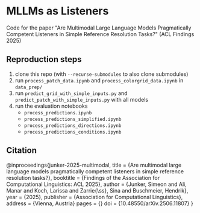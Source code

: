 # MLLMs as Listeners

Code for the paper "Are Multimodal Large Language Models Pragmatically Competent Listeners in Simple Reference Resolution Tasks?"
(ACL Findings 2025)

## Reproduction steps

1. clone this repo (with `--recurse-submodules` to also clone submodules)
2. run `process_patch_data.ipynb` and `process_colorgrid_data.ipynb` in `data_prep/`
3. run `predict_grid_with_simple_inputs.py` and `predict_patch_with_simple_inputs.py` with all models
4. run the evaluation notebooks 
    - `process_predictions.ipynb`
    - `process_predictions_simplified.ipynb`
    - `process_predictions_directions.ipynb`
    - `process_predictions_conditions.ipynb`

## Citation

@inproceedings{junker-2025-multimodal,
  title = {Are multimodal large language models pragmatically competent listeners in simple reference resolution tasks?},
  booktitle = {Findings of the Association for Computational Linguistics: ACL 2025},
  author = {Junker, Simeon and Ali, Manar and Koch, Larissa and Zarrie{\ss}, Sina and Buschmeier, Hendrik},
  year = {2025},
  publisher = {Association for Computational Linguistics},
  address = {Vienna, Austria}
  pages = {}
  doi = {10.48550/arXiv.2506.11807}
}
